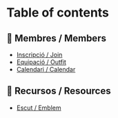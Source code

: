 # Table of contents

## 👋 Membres / Members <a href="#membres" id="membres"></a>

* [Inscripció / Join](README.md)
* [Equipació / Outfit](membres/equipacio.md)
* [Calendari / Calendar](membres/calendari-calendar.md)

## 📝 Recursos / Resources <a href="#recursos" id="recursos"></a>

* [Escut / Emblem](recursos/escut.md)
